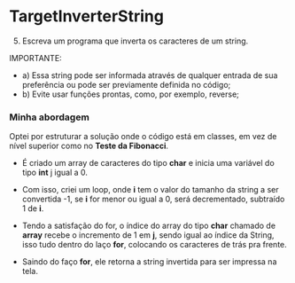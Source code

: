 ﻿# TargetInverterString

5) Escreva um programa que inverta os caracteres de um string.

IMPORTANTE:

* a) Essa string pode ser informada através de qualquer entrada de sua preferência ou pode ser previamente definida no código;
* b) Evite usar funções prontas, como, por exemplo, reverse;

### Minha abordagem

Optei por estruturar a solução onde o código está em classes, em vez de nível superior como no **Teste da Fibonacci**.

* É criado um array de caracteres do tipo **char** e inicia uma variável do tipo **int** j igual a 0.

* Com isso, criei um loop, onde **i** tem o valor do tamanho da string a ser convertida -1, se **i** for menor ou igual a 0, será decrementado, subtraído 1 de **i**.

* Tendo a satisfação do for, o índice do array do tipo **char** chamado de **array** recebe o incremento de 1 em **j**, sendo igual ao índice da String, isso tudo dentro do laço **for**, colocando os caracteres de trás pra frente.

* Saindo do faço **for**, ele retorna a string invertida para ser impressa na tela.
